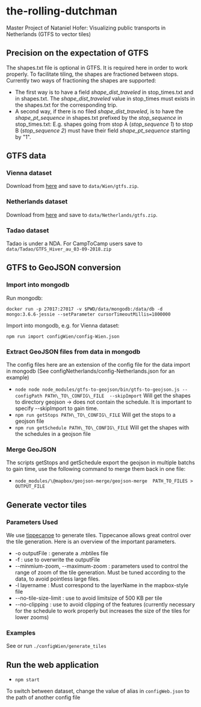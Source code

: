 # the-rolling-dutchman
Master Project of Nataniel Hofer: Visualizing public transports in Netherlands (GTFS to vector tiles)

## Precision on the expectation of GTFS
The shapes.txt file is optional in GTFS. It is required here in order to work properly.
To facilitate tiling, the shapes are fractioned between stops.
Currently two ways of fractioning the shapes are supported:
* The first way is to have a field *shape\_dist\_traveled* in stop\_times.txt and in shapes.txt. The *shape\_dist\_traveled* value in stop\_times must exists in the shapes.txt for the corresponding trip.
* A second way, if there is no filed *shape\_dist\_traveled*, is to have the *shape\_pt\_sequence* in shapes.txt prefixed by the *stop\_sequence* in stop_times.txt:
E.g. shapes going from stop A (*stop_sequence 1*) to stop B (*stop\_sequence 2*) must have their field *shape_pt_sequence* starting by "1".

## GTFS data

### Vienna dataset
Download from [here](https://transitfeeds.com/p/stadt-wien/888/20180119/download) and save to `data/Wien/gtfs.zip`.

### Netherlands dataset

Download from [here](https://transitfeeds.com/p/ov/814/latest) and save to `data/Netherlands/gtfs.zip`.

### Tadao dataset
Tadao is under a NDA. For CampToCamp users save to `data/Tadao/GTFS_Hiver_au_03-09-2018.zip`

## GTFS to GeoJSON conversion

### Import into mongodb
Run mongodb:

```
docker run -p 27017:27017 -v $PWD/data/mongodb:/data/db -d mongo:3.6.6-jessie --setParameter cursorTimeoutMillis=1800000
```

Import into mongodb, e.g. for Vienna dataset:

```
npm run import configWien/config-Wien.json
```

### Extract GeoJSON files from data in mongodb

The config files here are an extension of the config file for the data import in mongodb (See configNetherlands/config-Netherlands.json for an example)
* ```node node node_modules/gtfs-to-geojson/bin/gtfs-to-geojson.js --configPath PATH\_TO\_CONFIG\_FILE  --skipImport```
Will get the shapes to directory geojson -> does not contain the schedule. It is important to specify --skipImport to gain time.
* ```npm run getStops PATH\_TO\_CONFIG\_FILE```
Will get the stops to a geojson file
* ```npm run getSchedule PATH\_TO\_CONFIG\_FILE```
Will get the shapes with the schedules in a geojson file

### Merge GeoJSON

The scripts getStops and getSchedule export the geojson in multiple batchs to gain time, use the following command to merge them back in one file: 
* ```node_modules/\@mapbox/geojson-merge/geojson-merge  PATH_TO_FILES > OUTPUT_FILE```

## Generate vector tiles

### Parameters Used

We use [tippecanoe](https://github.com/mapbox/tippecanoe) to generate tiles. Tippecanoe allows great control over the tile generation. Here is an overview of the important parameters.
* -o outputFile : generate a .mbtiles file
* -f : use to overwrite the outputFile
* --minmium-zoom, --maximum-zoom : parameters used to control the range of zoom of the tile generation. Must be tuned according to the data, to avoid pointless large files.
* -l layername : Must correspond to the layerName in the mapbox-style file
* --no-tile-size-limit : use to avoid limitsize of 500 KB per tile
* --no-clipping : use to avoid clipping of the features (currently necessary for the schedule to work properly but increases the size of the tiles for lower zooms)

### Examples

See or run `./configWien/generate_tiles`

## Run the web application

* ```npm start```

To switch between dataset, change the value of alias in `configWeb.json` to the path of another config file
